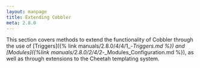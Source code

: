 ```yaml
---
layout: manpage
title: Extending Cobbler
meta: 2.8.0
---
```


This section covers methods to extend the functionality of Cobbler through the use of
[Triggers]({% link manuals/2.8.0/4/4/1_-_Triggers.md %}) and
[Modules]({%link manuals/2.8.0/2/4/2_-_Modules_Configuration.md %}), as well as through extensions to the Cheetah
templating system.
